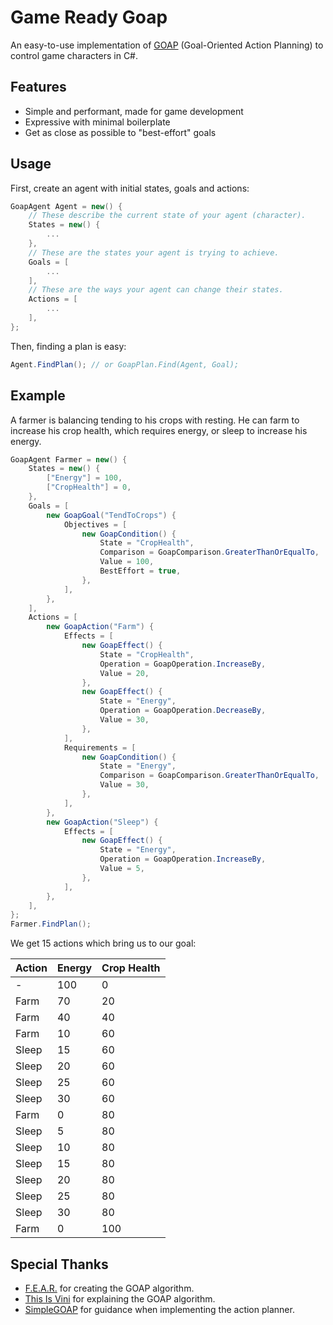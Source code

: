 # Game Ready Goap
 
An easy-to-use implementation of [GOAP](https://youtu.be/LhnlNKWh7oc) (Goal-Oriented Action Planning) to control game characters in C#.

## Features

- Simple and performant, made for game development
- Expressive with minimal boilerplate
- Get as close as possible to "best-effort" goals

## Usage

First, create an agent with initial states, goals and actions:
```cs
GoapAgent Agent = new() {
    // These describe the current state of your agent (character).
    States = new() {
        ...
    },
    // These are the states your agent is trying to achieve.
    Goals = [
        ...
    ],
    // These are the ways your agent can change their states.
    Actions = [
        ...
    ],
};
```

Then, finding a plan is easy:
```cs
Agent.FindPlan(); // or GoapPlan.Find(Agent, Goal);
```

## Example

A farmer is balancing tending to his crops with resting. He can farm to increase his crop health, which requires energy, or sleep to increase his energy.
```cs
GoapAgent Farmer = new() {
    States = new() {
        ["Energy"] = 100,
        ["CropHealth"] = 0,
    },
    Goals = [
        new GoapGoal("TendToCrops") {
            Objectives = [
                new GoapCondition() {
                    State = "CropHealth",
                    Comparison = GoapComparison.GreaterThanOrEqualTo,
                    Value = 100,
                    BestEffort = true,
                },
            ],
        },
    ],
    Actions = [
        new GoapAction("Farm") {
            Effects = [
                new GoapEffect() {
                    State = "CropHealth",
                    Operation = GoapOperation.IncreaseBy,
                    Value = 20,
                },
                new GoapEffect() {
                    State = "Energy",
                    Operation = GoapOperation.DecreaseBy,
                    Value = 30,
                },
            ],
            Requirements = [
                new GoapCondition() {
                    State = "Energy",
                    Comparison = GoapComparison.GreaterThanOrEqualTo,
                    Value = 30,
                },
            ],
        },
        new GoapAction("Sleep") {
            Effects = [
                new GoapEffect() {
                    State = "Energy",
                    Operation = GoapOperation.IncreaseBy,
                    Value = 5,
                },
            ],
        },
    ],
};
Farmer.FindPlan();
```

We get 15 actions which bring us to our goal:

| Action  | Energy | Crop Health |
| ------- | ------ | ----------- |
| -       | 100    | 0           |
| Farm    | 70     | 20          |
| Farm    | 40     | 40          |
| Farm    | 10     | 60          |
| Sleep   | 15     | 60          |
| Sleep   | 20     | 60          |
| Sleep   | 25     | 60          |
| Sleep   | 30     | 60          |
| Farm    | 0      | 80          |
| Sleep   | 5      | 80          |
| Sleep   | 10     | 80          |
| Sleep   | 15     | 80          |
| Sleep   | 20     | 80          |
| Sleep   | 25     | 80          |
| Sleep   | 30     | 80          |
| Farm    | 0      | 100         |

## Special Thanks

- [F.E.A.R.](https://en.wikipedia.org/wiki/F.E.A.R.) for creating the GOAP algorithm.
- [This Is Vini](https://youtu.be/LhnlNKWh7oc) for explaining the GOAP algorithm.
- [SimpleGOAP](https://github.com/tckerr/SimpleGOAP) for guidance when implementing the action planner.